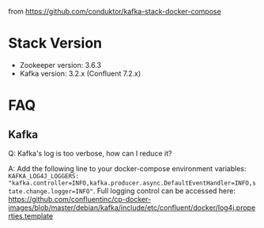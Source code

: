
from https://github.com/conduktor/kafka-stack-docker-compose

# Stack Version

- Zookeeper version: 3.6.3
- Kafka version: 3.2.x (Confluent 7.2.x)

# FAQ

## Kafka

Q: Kafka's log is too verbose, how can I reduce it?

A: Add the following line to your docker-compose environment variables: `KAFKA_LOG4J_LOGGERS: "kafka.controller=INFO,kafka.producer.async.DefaultEventHandler=INFO,state.change.logger=INFO"`. Full logging control can be accessed here: https://github.com/confluentinc/cp-docker-images/blob/master/debian/kafka/include/etc/confluent/docker/log4j.properties.template
